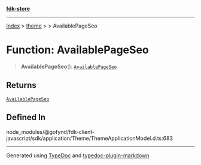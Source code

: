 [**fdk-store**](../../../README.md)
***

[Index](../../../API.md) > [theme](../../README.md) > [<internal>](../README.md) > AvailablePageSeo

# Function: AvailablePageSeo

> **AvailablePageSeo**(): [`AvailablePageSeo`](../type-aliases/type-alias.AvailablePageSeo.md)

## Returns

[`AvailablePageSeo`](../type-aliases/type-alias.AvailablePageSeo.md)

## Defined In

node\_modules/@gofynd/fdk-client-javascript/sdk/application/Theme/ThemeApplicationModel.d.ts:683

***
Generated using [TypeDoc](https://typedoc.org/) and [typedoc-plugin-markdown](https://www.npmjs.com/package/typedoc-plugin-markdown)
